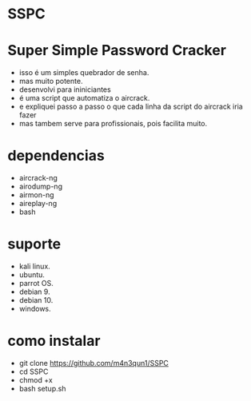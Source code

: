 # SSPC
# Super Simple Password Cracker
* isso é um simples quebrador de senha.
* mas muito potente.
* desenvolvi para ininiciantes
* é uma script que automatiza o aircrack.
* e expliquei passo a passo o que cada linha da script do aircrack iria fazer 
* mas tambem serve para profissionais,
pois facilita muito.

# dependencias
* aircrack-ng
* airodump-ng
* airmon-ng
* aireplay-ng
* bash

# suporte 
* kali linux.
* ubuntu.
* parrot OS.
* debian 9. 
* debian 10.
* windows.

# como instalar
* git clone https://github.com/m4n3qun1/SSPC
* cd SSPC
* chmod +x 
* bash setup.sh

